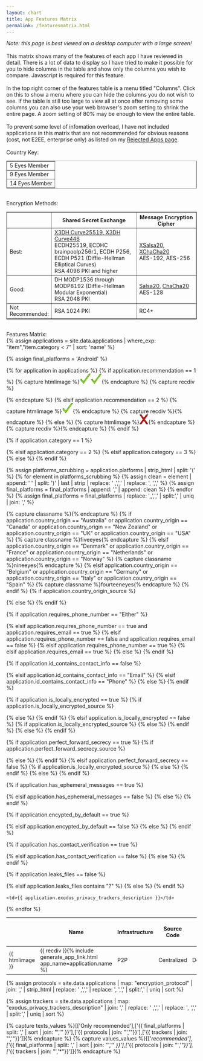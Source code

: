 ```yaml
---
layout: chart
title: App Features Matrix
permalink: /featuresmatrix.html
---
```

<em>Note: this page is best viewed on a desktop computer with a large screen!</em><br>
<br>
This matrix shows many of the features of each app I have reviewed in detail.  There is a lot of data to display so I have tried to make it possible for you to hide columns in the table and show only the columns you wish to compare.  Javascript is required for this feature.<br>
<br>
In the top right corner of the features table is a menu titled "Columns".  Click on this to show a menu where you can hide the columns you do not wish to see.  If the table is still too large to view all at once after removing some columns you can also use your web browser's zoom setting to shrink the entire page.  A zoom setting of 80% may be enough to view the entire table.<br>
<br>
To prevent some level of infomation overload, I have not included applications in this matrix that are not recommended for obvious reasons (cost, not E2EE, enterprise only) as listed on my <a href="{% link rejectedapps.md %}">Rejected Apps page</a>.<br>
<br>
Country Key:<br>
<table border="1" cellpadding="5" style="border-collapse: collapse;">
	<tr><td class="fiveeyes">5 Eyes Member</td></tr>
	<tr><td class="nineeyes">9 Eyes Member</td></tr>
	<tr><td class="fourteeneyes">14 Eyes Member</td></tr>
</table>

<br>
Encryption Methods:
<table border="1" cellpadding="3" style="border-collapse: collapse;">
<tr><th></th><th>Shared Secret Exchange</th><th>Message Encryption Cipher</th></tr>
<tr>
<td style="width:15%">Best:</td>
<td style="width:50%">
<a href="https://www.signal.org/docs/specifications/x3dh/">X3DH Curve25519, X3DH Curve448</a><br>
ECDH25519, ECDHC brainpoolp256r1, ECDH P256, ECDH P521 (Diffie-Hellman Elliptical Curves)<br>
RSA 4096 PKI and higher
</td>
<td style="width:35%">
<a href="https://download.libsodium.org/doc/advanced/stream_ciphers/xsalsa20">XSalsa20</a>, <a href="https://download.libsodium.org/doc/advanced/stream_ciphers/xchacha20">XChaCha20</a><br>
AES-192, AES-256
</td>
</tr>

<tr>
<td>Good:</td>
<td>
DH MODP1536 through MODP8192 (Diffie-Hellman Modular Exponential)<br>
RSA 2048 PKI
</td>
<td>
<a href="https://download.libsodium.org/doc/advanced/stream_ciphers/salsa20">Salsa20</a>, <a href="https://download.libsodium.org/doc/advanced/stream_ciphers/chacha20">ChaCha20</a><br>
AES-128
</td>
</tr>

<tr>
<td>Not Recommended:</td>
<td>
RSA 1024 PKI
</td>
<td>RC4+</td>
</tr>
</table>

<br>
Features Matrix:
<br>
{% assign applications = site.data.applications | where_exp: "item","item.category < 7" | sort: 'name' %}
<table id="featurestable" style="border-collapse: collapse;">
<thead><tr>
<th>&nbsp;&nbsp;&nbsp;</th>
<th>Name</th>
<th>Infrastructure</th>
<th>Source Code</th>
<th width="15%">Platforms</th>
<th>Encryption Protocol</th>
<th>Shared Secret Exchange</th>
<th>Message Encryption Cipher</th>
<th>Country of Origin</th>
<th>Requires Phone# or Email</th>
<th>ID contains personal info</th>
<th>Locally Encrypted Data</th>
<th>Uses Perfect Forward Secrecy</th>
<th>Ephemeral Messages</th>
<th>Foolproof (All Messages Encrypted)</th>
<th>Has Contact Verification</th>
<th>Leaks Files</th>
<th>Android Trackers</th>
<th>Business Model</th>
</tr></thead>
<tbody>

{% assign final_platforms = 'Android' %}

{% for application in applications %}
{% if application.recommendation == 1 %}
  {% capture htmlimage %}<img  src="images/checkmark.gif"><img src="images/checkmark.gif">{% endcapture %}
  {% capture recdiv %}<div style="display:none;">recommended</div>{% endcapture %}
{% elsif application.recommendation == 2 %}
  {% capture htmlimage %}<img src="images/checkmark.gif">{% endcapture %}
  {% capture recdiv %}<div style="display:none;">recommended</div>{% endcapture %}
{% else %}
  {% capture htmlimage %}<img src="images/x.gif">{% endcapture %}
  {% capture recdiv %}{% endcapture %}
{% endif %}
<tr>
	<td>{{ htmlimage }}</td>
	<td>{{ recdiv }}{% include generate_app_link.html app_name=application.name %}</td>

{% if application.category == 1 %}
	<td>P2P</td>
{% elsif application.category == 2 %}
	<td>Centralized</td>
{% elsif application.category == 3 %}
	<td>Decentralized</td>
{% else %}
	<td>?</td>
{% endif %}

<td>{{ application.source_type }}</td>

<td>{{ application.platforms }}</td>
{% assign platforms_scrubbing = application.platforms | strip_html | split: '(' %}
{% for element in platforms_scrubbing %}
  {% assign clean = element | append: ' ' | split: ')' | last | strip | replace: ' ,',',' | replace: ', ',',' %}
  {% assign final_platforms = final_platforms | append: ',' | append: clean %}
{% endfor %}
{% assign final_platforms = final_platforms | replace: ',,',',' | split:',' | uniq | join: ',' %}

<td>{{ application.encryption_protocol }}</td>

<td>{{ application.shared_secret_exchange }}</td>

<td>{{ application.message_encryption_cipher }}</td>

{% capture classname %}{% endcapture %}
{% if application.country_origin == "Australia"
	or application.country_origin == "Canada"
	or application.country_origin == "New Zealand"
	or application.country_origin == "UK"
	or application.country_origin == "USA" %}
	{% capture classname %}fiveeyes{% endcapture %}
{% elsif application.country_origin == "Denmark"
	or application.country_origin == "France"
	or application.country_origin == "Netherlands"
	or application.country_origin == "Norway" %}
	{% capture classname %}nineeyes{% endcapture %}
{% elsif application.country_origin == "Belgium"
	or application.country_origin == "Germany"
	or application.country_origin == "Italy"
	or application.country_origin == "Spain" %}
	{% capture classname %}fourteeneyes{% endcapture %}
{% endif %}
{% if application.country_origin_source %}
  <td class="{{ classname }}"><a href="{{ application.country_origin_source }}">{{ application.country_origin }}</a></td>
{% else %}
	<td class="{{ classname }}">{{ application.country_origin }}</td>
{% endif %}

{% if application.requires_phone_number == "Either" %}
	<td class="red">Phone or Email</td>
{% elsif application.requires_phone_number == true and application.requires_email == true %}
	<td class="red">Phone and Email</td>
{% elsif application.requires_phone_number == false and application.requires_email == false %}
	<td class="green">No</td>
{% elsif application.requires_phone_number == true %}
	<td class="red">Phone</td>
{% elsif application.requires_email == true %}
	<td class="red">Email</td>
{% else %}
	<td>{{ application.requires_phone_number }}</td>
{% endif %}

{% if application.id_contains_contact_info == false %}
	<td class="green">No</td>
{% elsif application.id_contains_contact_info == "Email" %}
	<td class="red">Email</td>
{% elsif application.id_contains_contact_info == "Phone" %}
	<td class="red">Phone</td>
{% else %}
	<td>{{ application.id_contains_contact_info }}</td>
{% endif %}

{% if application.is_locally_encrypted == true %}
  {% if application.is_locally_encrypted_source %}
	<td class="green"><a href="{{ application.is_locally_encrypted_source }}">Yes</a></td>
	{% else %}
	<td class="green">Yes</td>
	{% endif %}
{% elsif application.is_locally_encrypted == false %}
  {% if application.is_locally_encrypted_source %}
	<td class="red"><a href="{{ application.is_locally_encrypted_source }}">No</a></td>
	{% else %}
	<td class="red">No</td>
	{% endif %}
{% else %}
	<td>{{ application.is_locally_encrypted }}</td>
{% endif %}

{% if application.perfect_forward_secrecy == true %}
  {% if application.perfect_forward_secrecy_source %}
	<td class="green"><a href="{{ application.perfect_forward_secrecy_source }}">Yes</a></td>
	{% else %}
	<td class="green">Yes</td>
	{% endif %}
{% elsif application.perfect_forward_secrecy == false %}
  {% if application.is_locally_encrypted_source %}
	<td class="red"><a href="{{ application.perfect_forward_secrecy_source }}">No</a></td>
	{% else %}
	<td class="red">No</td>
	{% endif %}
{% else %}
	<td>{{ application.perfect_forward_secrecy }}</td>
{% endif %}

{% if application.has_ephemeral_messages == true %}
	<td class="green">Yes</td>
{% elsif application.has_ephemeral_messages == false %}
	<td class="red">No</td>
{% else %}
	<td>{{ application.has_ephemeral_messages }}</td>
{% endif %}

{% if application.encypted_by_default == true %}
	<td class="green">Yes</td>
{% elsif application.encypted_by_default == false %}
	<td class="red">No</td>
{% else %}
	<td>{{ application.encypted_by_default }}</td>
{% endif %}

{% if application.has_contact_verification == true %}
	<td class="green">Yes</td>
{% elsif application.has_contact_verification == false %}
	<td class="red">No</td>
{% else %}
	<td>{{ application.has_contact_verification }}</td>
{% endif %}

{% if application.leaks_files == false %}
	<td class="green">No</td>
{% elsif application.leaks_files contains "?" %}
	<td>{{ application.leaks_files }}</td>
{% else %}
	<td class="red">{{ application.leaks_files }}</td>
{% endif %}


	<td>{{ application.exodus_privacy_trackers_description }}</td>

  <td>{{ application.business_model }}</td>
</tr>
{% endfor %}
</tbody>
</table>

{% assign protocols = site.data.applications | map: "encryption_protocol" | join: ',' | strip_html | replace: ' ,',',' | replace: ', ',',' | split:',' | uniq | sort %}

{% assign trackers = site.data.applications | map: "exodus_privacy_trackers_description" | join: ',' | replace: ' ,',',' | replace: ', ',',' | split:',' | uniq | sort %}

{% capture texts_values %}[['Only recommended'],['{{ final_platforms | split: ',' | sort | join: "','" }}'],['{{ protocols | join: "','"}}'],['{{ trackers | join: "','"}}']]{% endcapture %}
{% capture values_values %}[['*recommended'],['*{{ final_platforms | split: ',' | sort | join: "','*" }}'],['*{{ protocols | join: "','*"}}'],['*{{ trackers | join: "','*"}}']]{% endcapture %}

<script language="javascript" type="text/javascript"> 
    // http://tablefilter.free.fr 
    var tableFilters = {
      remember_grid_values: true,
      status_bar: true,
      display_all_text: "Show all",
      rows_counter: true,
      mark_active_columns: true,
      btn_reset: true,
      col_0: "none",
      col_1: "select",
      col_2: "checklist",
      col_3: "checklist",
      col_4: "select",
      col_5: "select",
      col_6: "checklist",
      col_7: "checklist",
      col_8: "checklist",
      col_9: "checklist",
      col_10: "checklist",
      col_11: "checklist",
      col_12: "checklist",
      col_13: "checklist",
      col_14: "checklist",
      col_15: "checklist",
      col_16: "checklist",
      col_17: "select",
      custom_slc_options: {
        cols:[1,4,5,17],
        texts: {{ texts_values }},
        values: {{ values_values }},
        sorts: [false,false,false,false]
      },
      help_instructions_html: "Use the filters above each column to filter and limit table data.<hr/>",
      
      /*** Extensions manager ***/
			btn_showHide_cols_text: 'Columns&#9660;',
			showHide_cols_text: 'Hide: ',
			extensions: {
				/*** Columns Visibility Manager extension load ***/
				name:['ColsVisibility'],
				src:['TableFilter/TFExt_ColsVisibility.js'],
				description:['Columns visibility manager'],
				initialize:[function(o){o.SetColsVisibility();}]
			}
    }  
    var tf01 = setFilterGrid("featurestable",1,tableFilters);  
</script>



